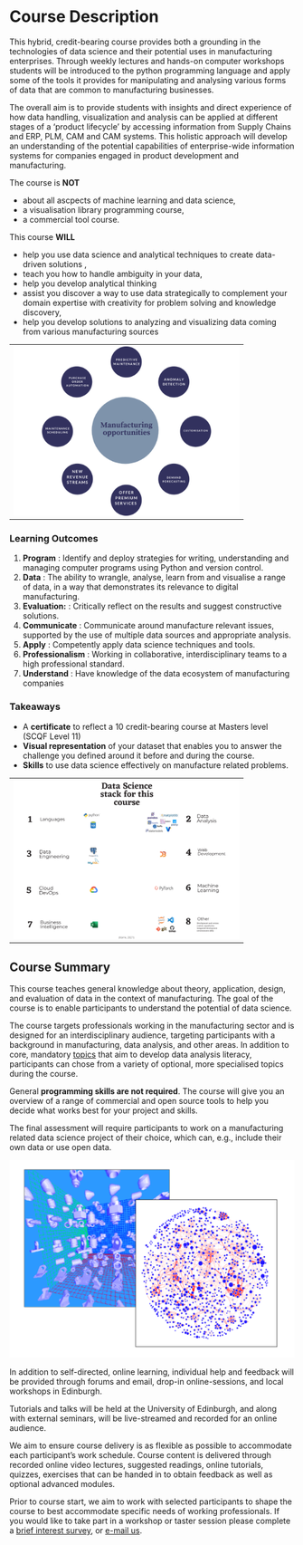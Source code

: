 # Course Description

This hybrid, credit-bearing course provides both a grounding in the technologies of data science and their potential uses in manufacturing enterprises.  Through weekly lectures and hands-on computer workshops students will be introduced to the python programming language and apply some of the tools it provides for manipulating and analysing various forms of data that are common to manufacturing businesses. 

The overall aim is to provide students with insights and direct experience of how data handling, visualization and analysis can be applied at different stages of a ‘product lifecycle’ by accessing information from Supply Chains and ERP, PLM, CAM and CAM systems. This holistic approach will develop an understanding of the potential capabilities of enterprise-wide information systems for companies engaged in product development and manufacturing.  

<!-- This online course aims to equip participants with the skills to use data science to uncover insight, support informed decision-making and the creation of value from data. -->

The course is **NOT** 
* about all ascpects of machine learning and data science,
* a visualisation library programming course,
* a commercial tool course.

This course **WILL**
* help you use data science and analytical techniques to create data-driven solutions ,
* teach you how to handle ambiguity in your data,
* help you develop analytical thinking
* assist you discover a way to use data strategically to complement your domain expertise with creativity for problem solving and knowledge discovery,
* help you develop solutions to analyzing and visualizing data coming from various manufacturing sources

<!-- <a name = "byod"></a>
Contextual knowledge plays a key role in data interpretation and use. While this may be harnessed to create more meaningful, insightful visualisations, context may also be exploited to unfairly influence or actively mislead - topics that will be covered during the course. We encourage **BYOD---bring and work on your own data project** (we can sign non-disclosure agreements). Alternatively, class examples will point to open-access data on a variety of topical issues such as [climate change](https://climateknowledgeportal.worldbank.org), gender participation (e.g., [the No Ceilings project](http://www.noceilings.org/about) --- [github repository](https://github.com/fathominfo/noceilings-data)), [Scotland's Open Data Catalogues](http://okfnscot.github.io/open-data-scotland) and the [National Records of Scotland (NRS)](https://www.nrscotland.gov.uk/statistics-and-data). -->

<table>
<tr>
    <td style = "width:400px;" align="center" >
      <img src="images/dsm_chart.png" alt = "manufacturing opportunities" />
    </td>
  </tr>
  </table>
  
### Learning Outcomes
1. **Program** : Identify and deploy strategies for writing, understanding and managing computer programs using Python and version control.
2. **Data** : The ability to wrangle, analyse, learn from and visualise a range of data, in a way that demonstrates its relevance to digital manufacturing.
4. **Evaluation:** : Critically reflect on the results and suggest constructive solutions. 
5. **Communicate** : Communicate around manufacture relevant issues, supported by the use of multiple data sources and appropriate analysis.
6. **Apply** : Competently apply data science techniques and tools.
7. **Professionalism** : Working in collaborative, interdisciplinary teams to a high professional standard.
8. **Understand** : Have knowledge of the data ecosystem of manufacturing companies


### Takeaways 
* A **certificate** to reflect a 10 credit-bearing course at Masters level (SCQF Level 11)
* **Visual representation** of your dataset that enables you to answer the challenge you defined around it before and during the course.
* **Skills** to use data science effectively on manufacture related problems.

<table>
  <tr>
    <td style = "width:400px;" align="center" >
      <img src="images/stack_for_DSM.png" alt = "annotated tool selection" />
    </td>
  </tr>
</table>

## Course Summary

This course teaches general knowledge about theory, application, design, and evaluation of data in the context of manufacturing. The goal of the course is to enable participants to understand the potential of data science.

The course targets professionals working in the manufacturing sector and is designed for an interdisciplinary audience, targeting participants with a background in manufacturing, data analysis, and other areas. In addition to core, mandatory [topics](./content.html) that aim to develop data analysis literacy, participants can chose from a variety of optional, more specialised topics during the course.

General __programming skills are not required__. The course will give you an overview of a range of commercial and open source tools to help you decide what works best for your project and skills.  

The final assessment will require participants to work on a manufacturing related data science project of their choice, which can, e.g., include their own data or use open data. 
<!--The end goal could be any of, but not limited to, the following: -->

<!--<table>
  <tr>
    <td style="vertical-align:top;">
      <ul>
        <li>an infographic, </li>
        <li>an interactive visualisation (e.g., using d3.js, <a href="https://plot.ly">Plotly</a>) </li>
      </ul>
    </td>
  </tr><tr>
    <td style="vertical-align:top;"><img src="images/interactivity.png" alt = "interactivity - coupled networks &amp; matrices" /></td>
  </tr>
</table>
<table>
  <tr>
    <td style = "vertical-align:top;width:200px;">
      <ul>
        <li>a data-driven, visual story or narrative such as a <a href="http://datacomics.net">data comic</a>, or a set of visual instructions using a <a href="https://visualizationcheatsheets.github.io">cheat sheet</a>.</li>
      </ul>
    </td>
    <td style="vertical-align:top"><img src="images/visual_storytelling.png" alt = "data storytelling using sketches" /></td>
  </tr>
</table> -->

 <td style="vertical-align:top"><img src="images/bolts.png" alt = "data storytelling using sketches" /></td>


In addition to self-directed, online learning, individual help and feedback will be provided through forums and email, drop-in online-sessions, and local workshops in Edinburgh. 

Tutorials and talks will be held at the University of Edinburgh, and along with external seminars, will be live-streamed and recorded for an online audience. 

We aim to ensure course delivery is as flexible as possible to accommodate each participant’s work schedule. Course content is delivered through recorded online video lectures, suggested readings, online tutorials, quizzes, exercises that can be handed in to obtain feedback as well as optional advanced modules.

Prior to course start, we aim to work with selected participants to shape the course to best accommodate specific needs of working professionals. If you would like to take part in a workshop or taster session please complete a [brief interest survey](https://forms.gle/4Z6wTZkoHMsNL5Yu5), or [e-mail us](https://forms.gle/4Z6wTZkoHMsNL5Yu5).

